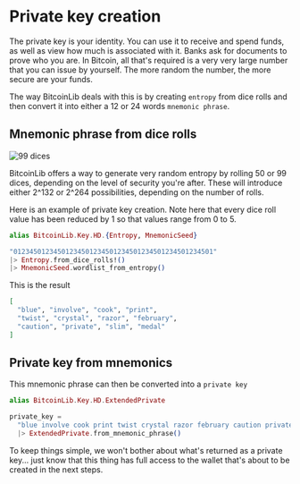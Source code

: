 # Private key creation

The private key is your identity. You can use it to receive and spend funds, 
as well as view how much is associated with it. Banks ask for documents 
to prove who you are. In Bitcoin, all that's required is a very very large number
that you can issue by yourself. The more random the number, the more secure
are your funds.

The way BitcoinLib deals with this is by creating `entropy` from dice rolls
and then convert it into either a 12 or 24 words `mnemonic phrase`.

## Mnemonic phrase from dice rolls

![99 dices](https://raw.githubusercontent.com/RooSoft/bitcoinlib/main/guides/assets/images/99dice.jpg)

BitcoinLib offers a way to generate very random entropy by rolling 50 or 99 dices,
depending on the level of security you're after. These will introduce either 2^132
or 2^264 possibilities, depending on the number of rolls.

Here is an example of private key creation. Note here that every dice roll value has
been reduced by 1 so that values range from 0 to 5.

```elixir
alias BitcoinLib.Key.HD.{Entropy, MnemonicSeed}

"01234501234501234501234501234501234501234501234501"
|> Entropy.from_dice_rolls!()
|> MnemonicSeed.wordlist_from_entropy()
```

This is the result

```elixir
[
  "blue", "involve", "cook", "print", 
  "twist", "crystal", "razor", "february",
  "caution", "private", "slim", "medal"
]
```

## Private key from mnemonics

This mnemonic phrase can then be converted into a `private key`

```elixir
alias BitcoinLib.Key.HD.ExtendedPrivate

private_key = 
  "blue involve cook print twist crystal razor february caution private slim medal"
  |> ExtendedPrivate.from_mnemonic_phrase()
```

To keep things simple, we won't bother about what's returned as a private key... just know that
this thing has full access to the wallet that's about to be created in the next steps.